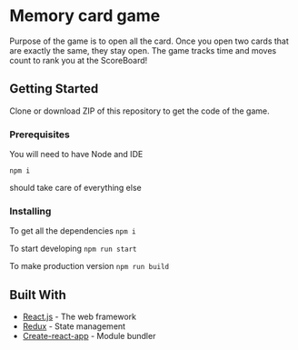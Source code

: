 # Memory card game

Purpose of the game is to open all the card. Once you open two cards that are exactly the same, they stay open. The game tracks time and moves count to rank you at the ScoreBoard!

## Getting Started

Clone or download ZIP of this repository to get the code of the game.

### Prerequisites

You will need to have Node and IDE

`npm i`

should take care of everything else

### Installing

To get all the dependencies
`npm i`

To start developing
`npm run start`

To make production version
`npm run build`

## Built With

- [React.js](https://reactjs.org/) - The web framework
- [Redux](https://redux.js.org/) - State management
- [Create-react-app](https://create-react-app.dev/) - Module bundler
